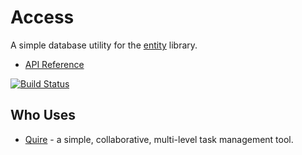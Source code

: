 # Access

A simple database utility for the [entity](https://github.com/rikulo/entity) library.

* [API Reference](http://www.dartdocs.org/documentation/access/0.7.2)

[![Build Status](https://drone.io/github.com/rikulo/access/status.png)](https://drone.io/github.com/rikulo/access/latest)

## Who Uses

* [Quire](https://quire.io) - a simple, collaborative, multi-level task management tool.
